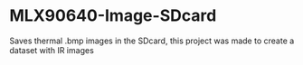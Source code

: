 # MLX90640-Image-SDcard
Saves thermal .bmp images in the SDcard, this project was made to create a dataset with IR images
